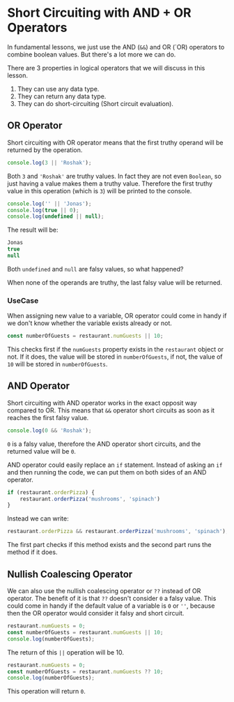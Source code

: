# Short Circuiting with AND + OR Operators
In fundamental lessons, we just use the AND (`&&`) and OR (`OR) operators to combine boolean values. But there's a lot more we can do.

There are 3 properties in logical operators that we will discuss in this lesson.
1. They can use any data type.
2. They can return any data type.
3. They can do short-circuiting (Short circuit evaluation).

## OR Operator
Short circuiting with OR operator means that the first truthy operand will be returned by the operation.
```js
console.log(3 || 'Roshak');
```
Both `3` and `'Roshak'` are truthy values. In fact they are not even `Boolean`, so just having a value makes them a truthy value. Therefore the first truthy value in this operation (which is `3`) will be printed to the console.

```js
console.log('' || 'Jonas');
console.log(true || 0);
console.log(undefined || null);
```
The result will be:
```js
Jonas
true
null
```
Both `undefined` and `null` are falsy values, so what happened?

When none of the operands are truthy, the last falsy value will be returned.

### UseCase
When assigning new value to a variable, OR operator could come in handy if we don't know whether the variable exists already or not.

```js
const numberOfGuests = restaurant.numGuests || 10;
```
This checks first if the `numGuests` property exists in the `restaurant` object or not. If it does, the value will be stored in `numberOfGuests`, if not, the value of `10` will be stored in `numberOfGuests`.

## AND Operator
Short circuiting with AND operator works in the exact opposit way compared to OR. This means that `&&` operator short circuits as soon as it reaches the first falsy value.

```js
console.log(0 && 'Roshak');
```
`0` is a falsy value, therefore the AND operator short circuits, and the returned value will be `0`.

AND operator could easily replace an `if` statement. Instead of asking an `if` and then running the code, we can put them on both sides of an AND operator.
```js
if (restaurant.orderPizza) {
    restaurant.orderPizza('mushrooms', 'spinach')
}
```
Instead we can write:
```js
restaurant.orderPizza && restaurant.orderPizza('mushrooms', 'spinach');
```
The first part checks if this method exists and the second part runs the method if it does.

## Nullish Coalescing Operator
We can also use the nullish coalescing operator or `??` instead of OR operator. The benefit of it is that `??` doesn't consider `0` a falsy value. This could come in handy if the default value of a variable is `0` or `''`, because then the OR operator would consider it falsy and short circuit.
```js
restaurant.numGuests = 0;
const numberOfGuests = restaurant.numGuests || 10;
console.log(numberOfGuests);
```
The return of this `||` operation will be 10.
```js
restaurant.numGuests = 0;
const numberOfGuests = restaurant.numGuests ?? 10;
console.log(numberOfGuests);
```
This operation will return `0`.